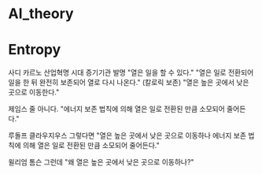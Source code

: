 # AI_theory

# Entropy
사디 카르노 
산업혁명 시대 증기기관 발명 
"열은 일을 할 수 있다."
"열은 일로 전환되어 일을 한 뒤 완전히 보존되어 열로 다시 나온다." (칼로릭 보존)
"열은 높은 곳에서 낮은 곳으로 이동한다."

제임스 줄
아니다. "에너지 보존 법칙에 의해 열은 일로 전환된 만큼 소모되어 줄어든다."

루돌프 클라우지우스
그렇다면 "열은 높은 곳에서 낮은 곳으로 이동하나 에너지 보존 법칙에 의해 열은 일로 전환된 만큼 소모되어 줄어든다."

윌리엄 톰슨
그런데 "왜 열은 높은 곳에서 낮은 곳으로 이동하나?"
